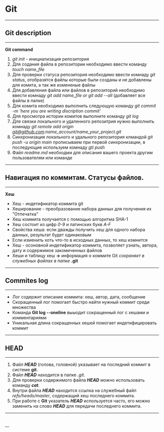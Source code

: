 # Git
---
## Git description 
---
**Git command**
1. *git init* - инициализация репозитория 
2. Для содания файла в репозитории необходимо ввести команду *touch name_file*
3. Для проверки статуса репозитория необходимо ввести комнаду *git status*, отобразятся файлы которые были созданы и не добавлены для комита, а так же измененые файлы
4. Для добавления файла или файлов в репозиторий необходимо ввести комнаду *git add name_file or git add --all* (добавляет все файлы в папке)
5. Для комита необходимо выполнить следующую команду *git commit -m 'here you are writing discription commit'*
6. Для просмотра истории комитов выполните команду *git log* 
7. Для связки локального и удаленного репозитрия нужно выполнить комнаду *git remote add origin git@github.com:name_account/name_your_project.git*
8. Синхронизация локального и удального репозитория клмандой *git push -u origin main*  прописываем при первой синхронизации, в последующие используем  комнаду *gti push*
9. Файл _readme.md_ необходми для описания вашего проекта другим пользователям или команде
---
## Навигация по коммитам. Статусы файлов.
---
**Хеш**
- Хеш - индетификатор коммита git
- Хеширование -  преобразование набора данных для получения их "Отпечатка"
- Хеш коммита получается с помощью алгоритма SHA-1
- Хеш состоит из цифр *0-9* и латинских букв *A-F*
- Свойства хеша: если дважды получить хеш для одного набора данных, результат будет одинаковым
- Если изменить хоть что-то в исходных данных, то хеш измнится
- Хеш - осоновной индетификатор коммита, позволяет узнать, автора, дату и содержимое закомиченных файлов
- Хеши и таблицу хеш **->** информация о коммите Git  *сохраняет в служебных файлах в папке* **.git** 
---
## Commites log
---
- Лог содержит описание коммита: хеш, автор, дата, сообщение
- Скоращенный лог помогает быстро найти нужный коммит среди множества
- Команда **Git log --oneline** выыодит сокращенный лог с хешами и комментариями 
- Уникальная длина сокращенных хешей помогает индетифицировать коммит
---
##  HEAD 
---
1. Файл **_HEAD_** (голова, головной) указывает на последний коммит в системе **git**.
2. Файл **_HEAD_** находится в папке *_.git_*.
3. Для проверки содержимого файла **_HEAD_** можно использовать команду **_cat_**.
4. Внутри файла **_HEAD_** находится ссылка на служебный файл *_refs/heads/master_*, содержащий хеш последнего коммита.
5. При работе с **Git** указатель **_HEAD_** используется часто, его можно заменить на слово **_HEAD_** для передачи последнего коммита.
---
##
__

